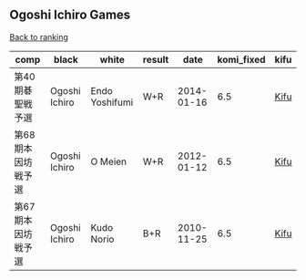 ## Ogoshi Ichiro Games

[Back to ranking](index.md)




| **comp** | **black** | **white** | **result** | **date** | **komi_fixed** | **kifu** | 
| --- | --- | --- | --- | --- | --- | --- |
| 第40期碁聖戦予選 | Ogoshi Ichiro | Endo Yoshifumi | W+R | 2014-01-16 | 6.5 | [Kifu](https://kifudepot.net/kifucontents.php?id=CfvrycYfGjI3IEdjA0bJVw%3D%3D) | 
| 第68期本因坊戦予選 | Ogoshi Ichiro | O Meien | W+R | 2012-01-12 | 6.5 | [Kifu](https://kifudepot.net/kifucontents.php?id=L00%2F5Xd0AVHeGCLZUY1KUw%3D%3D) | 
| 第67期本因坊戦予選 | Ogoshi Ichiro | Kudo Norio | B+R | 2010-11-25 | 6.5 | [Kifu](https://kifudepot.net/kifucontents.php?id=t5ZomF7tndSqEGCS200NIg%3D%3D) |




